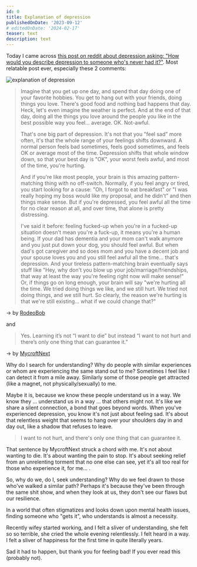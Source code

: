 ```yaml
---
id: 0
title: Explanation of depression
publishedOnDate: '2023-09-12'
# editedOnDate: '2024-02-17'
teaser: text
description: text
---
```

<!-- ## 12/09/2023 Explanation of depression -->

Today I came across [this post on reddit about depression asking: "How would you describe depression to someone who's never had it?"](https://www.reddit.com/r/AskReddit/comments/16g6lfe/how_would_you_describe_depression_to_someone_whos/). Most relatable post ever, especially these 2 comments:

![explanation of depression](https://github.com/reeveng/Me-VS-Depression/blob/main/images/explanation_of_depression.png)

> Imagine that you get up one day, and spend that day doing one of your favorite hobbies. You get to hang out with your friends, doing things you love. There's good food and nothing bad happens that day. Heck, let's even imagine the weather is perfect. And at the end of that day, doing all the things you love around the people you like in the best possible way you feel... average. OK. Not-awful.
>
> That's one big part of depression. It's not that you "feel sad" more often, it's that the whole range of your feelings shifts downward. A normal person feels bad sometimes, feels good sometimes, and feels OK or average most of the time. Depression shifts that whole window down, so that your best day is "OK", your worst feels awful, and most of the time, you're hurting.
>
> And if you're like most people, your brain is this amazing pattern-matching thing with no off-switch. Normally, if you feel angry or tired, you start looking for a cause: "Oh, I forgot to eat breakfast" or "I was really hoping my boss would like my proposal, and he didn't" and then things make sense. But if you're depressed, you feel awful all the time for no clear reason at all, and over time, that alone is pretty distressing.
>
> I've said it before: feeling fucked-up when you're in a fucked-up situation doesn't mean you're a fuck-up, it means you're a human being. If your dad has dementia and your mom can't walk anymore and you just put down your dog, you should feel awful. But when dad's got caregiver and so does mom and you have a decent job and your spouse loves you and you still feel awful all the time... that's depression. And your tireless pattern-matching brain eventually says stuff like "Hey, why don't you blow up your job/marriage/friendships, that way at least the way you're feeling right now will make sense!" Or, if things go on long enough, your brain will say "we're hurting all the time. We tried doing things we like, and we still hurt. We tried not doing things, and we still hurt. So clearly, the reason we're hurting is that we're still existing... what if we could change that?"

-> by [RodeoBob](https://www.reddit.com/user/RodeoBob/)

and

> Yes. Learning it’s not “I want to die” but instead “I want to not hurt and there’s only one thing that can guarantee it.”

-> by [MycroftNext](https://www.reddit.com/user/MycroftNext/)

Why do I search for understanding? Why do people with similar experiences or whom are experiencing the same stand out to me? Sometimes I feel like I can detect it from a mile away. Similarly some of those people get attracted (like a magnet, not physically/sexually) to me.

Maybe it is, because we know these people understand us in a way. We know they ... understand us in a way ... that others might not. It's like we share a silent connection, a bond that goes beyond words. When you've experienced depression, you know it's not just about feeling sad. It's about that relentless weight that seems to hang over your shoulders day in and day out, like a shadow that refuses to leave.

> I want to not hurt, and there's only one thing that can guarantee it.

That sentence by MycroftNext struck a chord with me. It's not about wanting to die. It's about wanting the pain to stop. It's about seeking relief from an unrelenting torment that no one else can see, yet it's all too real for those who experience it, for me... .

So, why do we, do I, seek understanding? Why do we feel drawn to those who've walked a similar path? Perhaps it's because they've been through the same shit show, and when they look at us, they don't see our flaws but our resilience.

In a world that often stigmatizes and looks down upon mental health issues, finding someone who "gets it", who understands is almost a necessity.

Recently wifey started working, and I felt a sliver of understanding, she felt so so terrible, she cried the whole evening relentlessly. I felt heard in a way. I felt a sliver of happiness for the first time in quite literally years.

Sad it had to happen, but thank you for feeling bad! If you ever read this (probably not).
